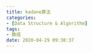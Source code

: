 ```yaml
---
title: kadane算法
categories:
- [Data Structure & Algorithm]
tags:
- 数组
date: 2020-04-29 09:38:37
---
```


<!--more-->
